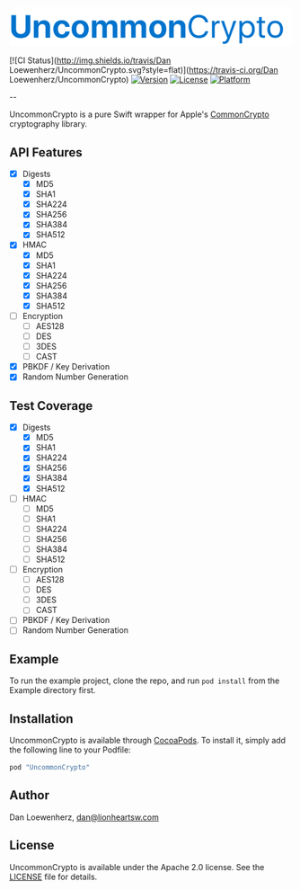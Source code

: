 ![](logo.png)

[![CI Status](http://img.shields.io/travis/Dan Loewenherz/UncommonCrypto.svg?style=flat)](https://travis-ci.org/Dan Loewenherz/UncommonCrypto)
[![Version](https://img.shields.io/cocoapods/v/UncommonCrypto.svg?style=flat)](http://cocoapods.org/pods/UncommonCrypto)
[![License](https://img.shields.io/cocoapods/l/UncommonCrypto.svg?style=flat)](http://cocoapods.org/pods/UncommonCrypto)
[![Platform](https://img.shields.io/cocoapods/p/UncommonCrypto.svg?style=flat)](http://cocoapods.org/pods/UncommonCrypto)

--

UncommonCrypto is a pure Swift wrapper for Apple's [CommonCrypto](https://opensource.apple.com/source/CommonCrypto/) cryptography library.

## API Features

* [x] Digests
  * [x] MD5
  * [x] SHA1
  * [x] SHA224
  * [x] SHA256
  * [x] SHA384
  * [x] SHA512
* [x] HMAC
  * [x] MD5
  * [x] SHA1
  * [x] SHA224
  * [x] SHA256
  * [x] SHA384
  * [x] SHA512
* [ ] Encryption
  * [ ] AES128
  * [ ] DES
  * [ ] 3DES
  * [ ] CAST
* [x] PBKDF / Key Derivation
* [x] Random Number Generation

## Test Coverage

* [x] Digests
  * [x] MD5
  * [x] SHA1
  * [x] SHA224
  * [x] SHA256
  * [x] SHA384
  * [x] SHA512
* [ ] HMAC
  * [ ] MD5
  * [ ] SHA1
  * [ ] SHA224
  * [ ] SHA256
  * [ ] SHA384
  * [ ] SHA512
* [ ] Encryption
  * [ ] AES128
  * [ ] DES
  * [ ] 3DES
  * [ ] CAST
* [ ] PBKDF / Key Derivation
* [ ] Random Number Generation

## Example

To run the example project, clone the repo, and run `pod install` from the Example directory first.

## Installation

UncommonCrypto is available through [CocoaPods](http://cocoapods.org). To install
it, simply add the following line to your Podfile:

```ruby
pod "UncommonCrypto"
```

## Author

Dan Loewenherz, dan@lionheartsw.com

## License

UncommonCrypto is available under the Apache 2.0 license. See the [LICENSE](LICENSE) file for details.

